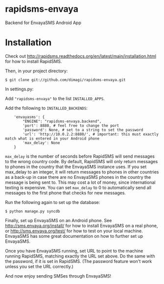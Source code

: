 rapidsms-envaya
===============

Backend for EnvayaSMS Android App

Installation
============

Check out http://rapidsms.readthedocs.org/en/latest/main/installation.html for how to install RapidSMS.

Then, in your project directory:

```
$ git clone git://github.com/dimagi/rapidsms-envaya.git
```

In settings.py:

Add `"rapidsms-envaya"` to the list `INSTALLED_APPS`.

Add the following to `INSTALLED_BACKENDS`:

```
    'envayasms': {
        "ENGINE": "rapidsms-envaya.backend",
        'port': 8880, # feel free to change the port
        'password': None, # set to a string to set the password
        'url': 'http://10.0.2.2:8880/', # important: this must exactly match what is entered in your Android phone
        'max_delay': None
    }
```

`max_delay` is the number of seconds before RapidSMS will send messages to the wrong country code. By default, RapidSMS will only return messages to phones in the country that the EnvayaSMS instance uses. If you set max_delay to an integer, it will return messages to phones in other countries as a back-up in case there are no EnvayaSMS phones in the country the message is being sent to. This may cost a lot of money, since international texting is expensive. You can set `max_delay` to 0 to automatically send all messages to the first phone that checks for new messages.

Run the following again to set up the database:

```
$ python manage.py syncdb
```

Finally, set up EnvayaSMS on an Android phone. See http://sms.envaya.org/install/ for how to install EnvayaSMS on a real phone, or http://sms.envaya.org/test/ for how to test on your local machine. EnvayaSMS has some great documentation on how to further set up EnvayaSMS.

Once you have EnvayaSMS running, set URL to point to the machine running RapidSMS, matching exactly the URL set above. Do the same with the password, if it is set in RapidSMS. (The password feature won't work unless you set the URL correctly.)

And now enjoy sending SMSes through EnvayaSMS!
